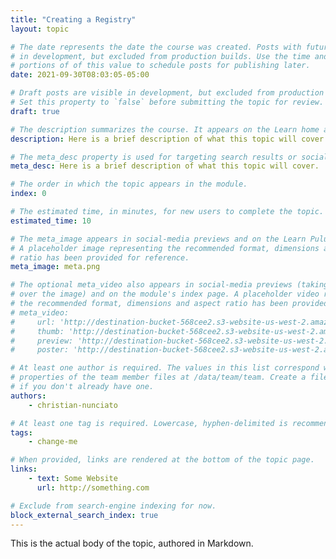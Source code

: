 ```yaml
---
title: "Creating a Registry"
layout: topic

# The date represents the date the course was created. Posts with future dates are visible
# in development, but excluded from production builds. Use the time and timezone-offset
# portions of of this value to schedule posts for publishing later.
date: 2021-09-30T08:03:05-05:00

# Draft posts are visible in development, but excluded from production builds.
# Set this property to `false` before submitting the topic for review.
draft: true

# The description summarizes the course. It appears on the Learn home and module index pages.
description: Here is a brief description of what this topic will cover.

# The meta_desc property is used for targeting search results or social-media previews.
meta_desc: Here is a brief description of what this topic will cover.

# The order in which the topic appears in the module.
index: 0

# The estimated time, in minutes, for new users to complete the topic.
estimated_time: 10

# The meta_image appears in social-media previews and on the Learn Pulumi home page.
# A placeholder image representing the recommended format, dimensions and aspect
# ratio has been provided for reference.
meta_image: meta.png

# The optional meta_video also appears in social-media previews (taking precedence
# over the image) and on the module's index page. A placeholder video representing
# the recommended format, dimensions and aspect ratio has been provided for reference.
# meta_video:
#     url: 'http://destination-bucket-568cee2.s3-website-us-west-2.amazonaws.com/video/2020-09-03-16-46-41.mp4'
#     thumb: 'http://destination-bucket-568cee2.s3-website-us-west-2.amazonaws.com/thumbs/2020-09-03-16-46-41.jpg'
#     preview: 'http://destination-bucket-568cee2.s3-website-us-west-2.amazonaws.com/previews/2020-09-03-16-46-41.jpg'
#     poster: 'http://destination-bucket-568cee2.s3-website-us-west-2.amazonaws.com/posters/2020-09-03-16-46-41.jpg'

# At least one author is required. The values in this list correspond with the `id`
# properties of the team member files at /data/team/team. Create a file for yourself
# if you don't already have one.
authors:
    - christian-nunciato

# At least one tag is required. Lowercase, hyphen-delimited is recommended.
tags:
    - change-me

# When provided, links are rendered at the bottom of the topic page.
links:
    - text: Some Website
      url: http://something.com

# Exclude from search-engine indexing for now.
block_external_search_index: true
---
```


This is the actual body of the topic, authored in Markdown.
